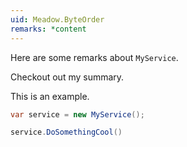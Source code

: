 ```yaml
---
uid: Meadow.ByteOrder
remarks: *content
---
```


Here are some remarks about `MyService`.

Checkout out my summary.

This is an example.

```csharp
var service = new MyService();

service.DoSomethingCool()
```